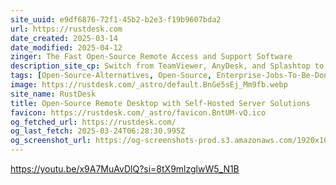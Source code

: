 ```yaml
---
site_uuid: e9df6876-72f1-45b2-b2e3-f19b9607bda2
url: https://rustdesk.com
date_created: 2025-03-14
date_modified: 2025-04-12
zinger: The Fast Open-Source Remote Access and Support Software
description_site_cp: Switch from TeamViewer, AnyDesk, and Splashtop to RustDesk for a secure and reliable remote desktop experience with your own self-hosted servers.
tags: [Open-Source-Alternatives, Open-Source, Enterprise-Jobs-To-Be-Done, Customer-Experience, Check-It-Out]
image: https://rustdesk.com/_astro/default.BnGe5sEj_Mm9fb.webp
site_name: RustDesk
title: Open-Source Remote Desktop with Self-Hosted Server Solutions
favicon: https://rustdesk.com/_astro/favicon.BntUM-vQ.ico
og_fetched_url: https://rustdesk.com/
og_last_fetch: 2025-03-24T06:28:30.995Z
og_screenshot_url: https://og-screenshots-prod.s3.amazonaws.com/1920x1080/80/false/ebe418c821274d28dd31293364beffd63f2549b306dbfa2c93046254dd716e96.jpeg
---
```














































https://youtu.be/x9A7MuAvDlQ?si=8tX9mlzglwW5_N1B